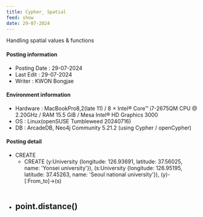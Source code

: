 ```yaml
---
title: Cypher_ Spatial
feed: show
date: 29-07-2024
---
```

Handling spatial values & functions

#### Posting information

- Posting Date : 29-07-2024  
- Last Edit : 29-07-2024  
- Writer : KWON Bongjae

#### Environment information

- Hardware : MacBookPro8,2(late 11) /  8 × Intel® Core™ i7-2675QM CPU @ 2.20GHz / RAM 15.5 GiB / Mesa Intel® HD Graphics 3000 <br>
- OS : Linux(openSUSE Tumbleweed 20240716) <br>
- DB : ArcadeDB, Neo4j Community 5.21.2 (using Cypher / openCypher) <br> 

#### Posting detail

- CREATE
	- CREATE (y:University {longitude: 126.93691, latitude: 37.56025, name: 'Yonsei university'}), (s:University {longitude: 126.95195, latitude: 37.45263, name: 'Seoul national university'}), (y)-[:From_to]->(s)
<br><br>
- point.distance()
	- 